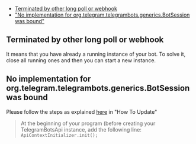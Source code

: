 * [Terminated by other long poll or webhook](#terminted_by_other)
* ["No implementation for org.telegram.telegrambots.generics.BotSession was bound"](#no_implementation_was_bound)

## <a id="terminted_by_other"></a>Terminated by other long poll or webhook ##

It means that you have already a running instance of your bot. To solve it, close all running ones and then you can start a new instance.

## <a id="no_implementation_was_bound"></a>No implementation for org.telegram.telegrambots.generics.BotSession was bound ##
Please follow the steps as explained [here](https://github.com/rubenlagus/TelegramBots/wiki/How-To-Update#to-version-243) in "How To Update"
  > At the beginning of your program (before creating your TelegramBotsApi instance, add the following line:
    ```
    ApiContextInitializer.init();
    ```
